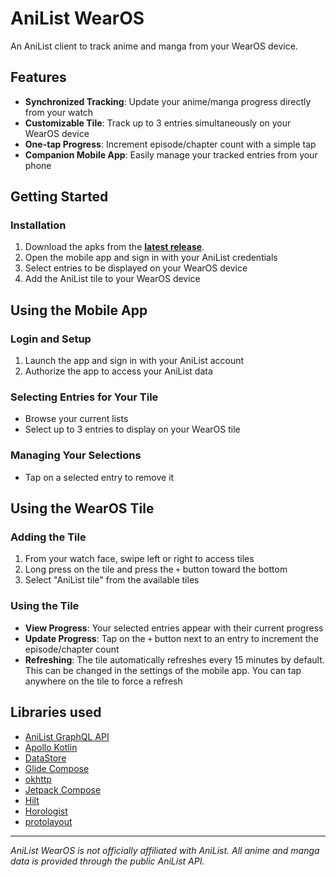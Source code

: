 # AniList WearOS

An AniList client to track anime and manga from your WearOS device.

## Features

- **Synchronized Tracking**: Update your anime/manga progress directly from your watch
- **Customizable Tile**: Track up to 3 entries simultaneously on your WearOS device
- **One-tap Progress**: Increment episode/chapter count with a simple tap
- **Companion Mobile App**: Easily manage your tracked entries from your phone

## Getting Started

### Installation
1. Download the apks from the [**latest release**](https://github.com/Trimpsuz/AniList-wearos/releases/latest).
2. Open the mobile app and sign in with your AniList credentials
3. Select entries to be displayed on your WearOS device
4. Add the AniList tile to your WearOS device

## Using the Mobile App

### Login and Setup
1. Launch the app and sign in with your AniList account
2. Authorize the app to access your AniList data

### Selecting Entries for Your Tile
- Browse your current lists
- Select up to 3 entries to display on your WearOS tile

### Managing Your Selections
- Tap on a selected entry to remove it

## Using the WearOS Tile

### Adding the Tile
1. From your watch face, swipe left or right to access tiles
2. Long press on the tile and press the `+` button toward the bottom
3. Select "AniList tile" from the available tiles

### Using the Tile
- **View Progress**: Your selected entries appear with their current progress
- **Update Progress**: Tap on the `+` button next to an entry to increment the episode/chapter count
- **Refreshing**: The tile automatically refreshes every 15 minutes by default. This can be changed in the settings of the mobile app. You can tap anywhere on the tile to force a refresh

## Libraries used

* [AniList GraphQL API](https://github.com/AniList/ApiV2-GraphQL-Docs)
* [Apollo Kotlin](https://github.com/apollographql/apollo-kotlin)
* [DataStore](https://developer.android.com/topic/libraries/architecture/datastore)
* [Glide Compose](https://bumptech.github.io/glide/int/compose.html)
* [okhttp](https://github.com/square/okhttp)
* [Jetpack Compose](https://developer.android.com/jetpack/compose)
* [Hilt](https://dagger.dev/hilt)
* [Horologist](https://github.com/google/horologist)
* [protolayout](https://developer.android.com/jetpack/androidx/releases/wear-protolayout)

---

*AniList WearOS is not officially affiliated with AniList. All anime and manga data is provided through the public AniList API.*